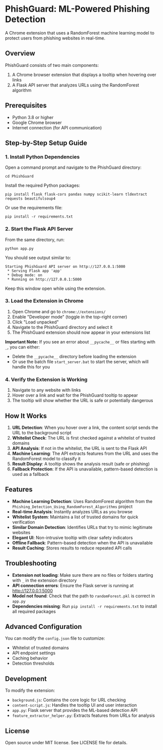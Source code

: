 # PhishGuard: ML-Powered Phishing Detection

A Chrome extension that uses a RandomForest machine learning model to protect users from phishing websites in real-time.

## Overview

PhishGuard consists of two main components:
1. A Chrome browser extension that displays a tooltip when hovering over links
2. A Flask API server that analyzes URLs using the RandomForest algorithm

## Prerequisites

- Python 3.8 or higher
- Google Chrome browser
- Internet connection (for API communication)

## Step-by-Step Setup Guide

### 1. Install Python Dependencies

Open a command prompt and navigate to the PhishGuard directory:

```
cd PhishGuard
```

Install the required Python packages:

```
pip install flask flask-cors pandas numpy scikit-learn tldextract requests beautifulsoup4
```

Or use the requirements file:

```
pip install -r requirements.txt
```

### 2. Start the Flask API Server

From the same directory, run:

```
python app.py
```

You should see output similar to:
```
Starting PhishGuard API server on http://127.0.0.1:5000
 * Serving Flask app 'app'
 * Debug mode: on
 * Running on http://127.0.0.1:5000
```

Keep this window open while using the extension.

### 3. Load the Extension in Chrome

1. Open Chrome and go to `chrome://extensions/`
2. Enable "Developer mode" (toggle in the top-right corner)
3. Click "Load unpacked"
4. Navigate to the PhishGuard directory and select it
5. The PhishGuard extension should now appear in your extensions list

**Important Note:** If you see an error about `__pycache__` or files starting with `_`, you can either:
- Delete the `__pycache__` directory before loading the extension
- Or use the batch file `start_server.bat` to start the server, which will handle this for you

### 4. Verify the Extension is Working

1. Navigate to any website with links
2. Hover over a link and wait for the PhishGuard tooltip to appear
3. The tooltip will show whether the URL is safe or potentially dangerous

## How It Works

1. **URL Detection**: When you hover over a link, the content script sends the URL to the background script
2. **Whitelist Check**: The URL is first checked against a whitelist of trusted domains
3. **API Analysis**: If not in the whitelist, the URL is sent to the Flask API
4. **Machine Learning**: The API extracts features from the URL and uses the RandomForest model to classify it
5. **Result Display**: A tooltip shows the analysis result (safe or phishing)
6. **Fallback Protection**: If the API is unavailable, pattern-based detection is used as a fallback

## Features

- **Machine Learning Detection**: Uses RandomForest algorithm from the `Phishing_Detection_Using_RandomForest_Algorithms` project
- **Real-time Analysis**: Instantly analyzes URLs as you browse
- **Whitelist System**: Maintains a list of trusted domains for quick verification
- **Similar Domain Detection**: Identifies URLs that try to mimic legitimate websites
- **Elegant UI**: Non-intrusive tooltip with clear safety indicators
- **Offline Fallback**: Pattern-based detection when the API is unavailable
- **Result Caching**: Stores results to reduce repeated API calls

## Troubleshooting

- **Extension not loading**: Make sure there are no files or folders starting with `_` in the extension directory
- **API connection errors**: Ensure the Flask server is running at http://127.0.0.1:5000
- **Model not found**: Check that the path to `randomForest.pkl` is correct in `app.py`
- **Dependencies missing**: Run `pip install -r requirements.txt` to install all required packages

## Advanced Configuration

You can modify the `config.json` file to customize:
- Whitelist of trusted domains
- API endpoint settings
- Caching behavior
- Detection thresholds

## Development

To modify the extension:
- `background.js`: Contains the core logic for URL checking
- `content-script.js`: Handles the tooltip UI and user interaction
- `app.py`: Flask server that provides the ML-based detection API
- `feature_extractor_helper.py`: Extracts features from URLs for analysis

## License

Open source under MIT license. See LICENSE file for details.
